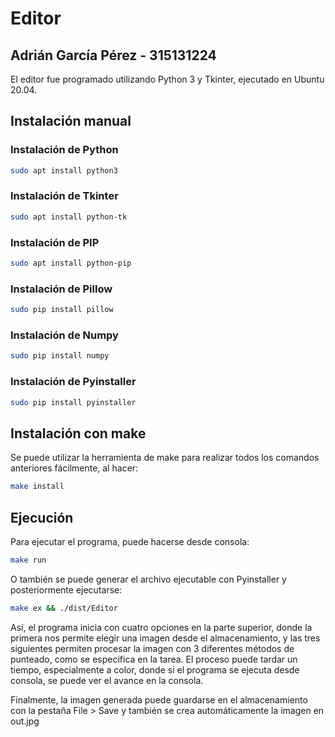# Editor

## Adrián García Pérez - 315131224

El editor fue programado utilizando Python 3 y Tkinter, ejecutado en
Ubuntu 20.04.

## Instalación manual

### Instalación de Python

```sh
sudo apt install python3
```

### Instalación de Tkinter

```sh
sudo apt install python-tk
```

### Instalación de PIP

```sh
sudo apt install python-pip
```

### Instalación de Pillow

```sh
sudo pip install pillow
```

### Instalación de Numpy

```sh
sudo pip install numpy
```

### Instalación de Pyinstaller

```sh
sudo pip install pyinstaller
```

## Instalación con make

Se puede utilizar la herramienta de make para realizar todos los comandos
anteriores fácilmente, al hacer:

```sh
make install
```

## Ejecución

Para ejecutar el programa, puede hacerse desde consola:

```sh
make run
```

O también se puede generar el archivo ejecutable con Pyinstaller y posteriormente
ejecutarse:

```sh
make ex && ./dist/Editor
```

Así, el programa inicia con cuatro opciones en la parte superior,
donde la primera nos permite elegir una imagen desde el almacenamiento,
y las tres siguientes permiten procesar la imagen con 3 diferentes métodos
de punteado, como se especifica en la tarea.
El proceso puede tardar un tiempo, especialmente a color,
donde si el programa se ejecuta desde consola, se puede ver el
avance en la consola.

Finalmente, la imagen generada puede guardarse en el almacenamiento
con la pestaña File > Save y también se crea automáticamente la
imagen en out.jpg
